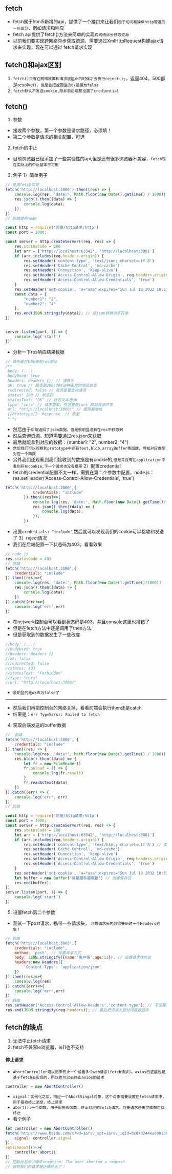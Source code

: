 ## fetch
* fetch属于html5新增的api，提供了一个接口来让我们`用于访问和操纵http管道的一些部分`，例如请求和响应
* fetch api提供了fetch()方法来简单的实现`跨网络异步获取资源`
* 以前我们要实现跨网络异步获取资源，需要通过XmlHttpRequest构建ajax请求来实现，现在可以通过 fetch请求实现

## fetch()和ajax区别
1. `fetch()只有在网络故障和请求被阻止的时候才会执行reject();`，返回404，500都是resolve()，`但是会把返回值的ok设置为false`
2. `fetch默认不发送cookie,除非前后端都设置了crediential`

## fetch()
1. 参数
* 接收两个参数，第一个参数是请求路径，必须填！
* 第二个参数是请求的相关配置，可选
2. fetch的中止
* 目前浏览器已经添加了一些实验性的api,但是还有很多浏览器不兼容，`fetch现在实际上的中止基本不可用`
3. 例子
1）简单例子

```javascript
// 使用fetch实现
fetch('http://localhost:3000').then((res) => {
    console.log(res, 'date:', Math.floor(new Date().getTime() / 1000))
    res.json().then((data) => {
        console.log(data);
    });
})
// 后端使用node

const http = require('网络/http请求/http')
const port = 3000;

const server = http.createServer((req, res) => {
    res.statusCode = 200
    let arr = ['http://localhost:63342', 'http://localhost:3001']
    if (arr.includes(req.headers.origin)) {
        res.setHeader('content-type', 'text/json; charset=utf-8')
        res.setHeader('Cache-Control', 'no-cache')
        res.setHeader('Connection', 'keep-alive')
        res.setHeader('Access-Control-Allow-Origin', req.headers.origin) // req.headers.origin
        res.setHeader('Access-Control-Allow-Credentials', 'true')
    }
    res.setHeader('set-cookie', 'a="aaa";expires="Sun Jul 18 2032 10:31:45";domain=localhost')
    const data = {
        "number1": "2",
        "number2": "4"
    };
    res.end(JSON.stringify(data)); // 把json转换为字符串
})


server.listen(port, () => {
    console.log('start')
})

```
* 分析一下res响应结果数据
```javascript
// 首先是打印出来的res部分
/**
 body: (...)
 bodyUsed: true
 headers: Headers {}  // 请求头
 ok: true // 是否是200/304这种正常的响应状态
 redirected: false // 是否是重定向请求
 status: 200 // 状态码
 statusText: "OK" // 状态文本是ok
 type: "cors" // 请求类型，在这里是cors 跨站资源共享
 url: "http://localhost:3000/" // 服务器地址
 [[Prototype]]: Response  // 原型
 * */
```
* 然后由于`后端返回了json数据，但是很明显没有在res中获取到`
* 然后查询资源，知道需要通过res.json来获取
* 最后就能拿到对应的数据：{number1: "2", number2: "4"}
* `然后我们可以观察到prototype中还有text,blob,arrayBuffer等函数，可知对应类型对应一个函数`
* 另外我们还观察到我们接收到的数据是有cookie的,`但是并没有在application中看到存在cookie,下一个请求也没有携带`
2）配置credential
* fetch的credential配置不太一样，需要在第二个参数中配置，node.js：res.setHeader('Access-Control-Allow-Credentials', 'true')
```javascript
fetch('http://localhost:3000',{
            credentials: "include"
        }).then((res)=>{
            console.log(res, 'date:', Math.floor(new Date().getTime()/1000))
            res.json().then((data) => {
                console.log(data);
            });
        })
```
* 设置`credentials: "include"`,然后就可以发现我们的cookie可以接收和发送了
3）reject情况
* 我们在后端配置一下状态码为403，看看效果
```javascript
// node.js
res.statusCode = 403
// 前端
fetch('http://localhost:3000',{
    credentials: "include"
}).then((res)=>{
    console.log(res, 'date:', Math.floor(new Date().getTime()/1000))
    res.json().then((data) => {
        console.log(data);
    })
}).catch((err)=>{
    console.log('err',err)
})
```
* 在network控制台可以看到状态码是403，并且console这里也报错了
* 但是在fetch方法中还是调用了then方法
* 但是获取到的数据发生了一些改变
```javascript
//body: (...)
//bodyUsed: true
//headers: Headers {}
//ok: false
//redirected: false
//status: 403
//statusText: "Forbidden"
//type: "cors"
//url: "http://localhost:3000/"
```
* `最明显的是ok改为false了`
---
* 然后我们再把控制台的网络关掉，看看前端会执行then还是catch
* 结果是：`err TypeError: Failed to fetch`
4) 获取后端发送的buffer数据

```javascript
//  前端
fetch('http://localhost:3000', {
    credentials: "include"
}).then((res) => {
    console.log(res, 'date:', Math.floor(new Date().getTime() / 1000))
    res.blob().then((data) => {
        let fr = new FileReader()
        fr.onload = () => {
            console.log(fr.result)
        }
        fr.readAsText(data)
    })
}).catch((err) => {
    console.log('err', err)
})
// 后端

const http = require('网络/http请求/http')
const port = 3000;
const server = http.createServer((req, res) => {
    res.statusCode = 200
    let arr = ['http://localhost:63342', 'http://localhost:3001']
    if (arr.includes(req.headers.origin)) {
        res.setHeader('content-type', 'text/html; charset=utf-8') // 类型为text/html
        res.setHeader('Cache-Control', 'no-cache')
        res.setHeader('Connection', 'keep-alive')
        res.setHeader('Access-Control-Allow-Origin', req.headers.origin) // req.headers.origin
        res.setHeader('Access-Control-Allow-Credentials', 'true')
    }
    res.setHeader('set-cookie', 'a="aaa";expires="Sun Jul 18 2032 10:31:45";domain=localhost')
    let buffer = new Buffer('我是服务器数据') // 创建缓存区
    res.end(buffer);
})
server.listen(port, () => {
    console.log('start')
})
```
5) 设置fetch第二个参数
* 测试一下post请求，携带一些请求头， `注意请求头内容需要新建一个Headers对象！`
```javascript
// 前端
fetch('http://localhost:3000',{
    credentials: "include",
    method: 'post', // 设置请求方式
    body: JSON.stringify({name:'客户端',age:11}), // 设置请求体内容
    headers:new Headers({
        'Content-Type': 'application/json'
    })
}).then((res)=>{
    console.log(res)
}).catch((err)=>{
    console.log('err',err)
})
// 后端
res.setHeader('Access-Control-Allow-Headers','content-type'); // 不设置会跨域。
res.end(JSON.stringify(req.headers)); // 最后把请求头部分内容返回来
```

## fetch的缺点
1. 无法中止fetch请求
2. fetch不兼容ie浏览器，ie11也不支持

#### 停止请求
* `AbortController可以用来终止一个或者多个web请求(fetch请求)。axios的底层也是基于fetch去实现的，所以也可以去终止axios的请求`
```js
controller = new AbortController()
```
* `signal：实例化之后，响应一个AbortSingal对象，这个对象需要设置在fetch请求中，用于接收终止消息，终止请求`
* `abort():一个函数，用于调用该函数，终止对应的fetch请求。只要请求还未完成都可以终止`
* 看个例子
```js
let controller = new AbortController()
fetch('https://www.baidu.com/s?wd=1&rsv_spt=1&rsv_iqid=0x870244ea0001b600&issp=1&f=8&rsv_bp=1&rsv_idx=2&ie=utf-8&tn=baiduhome_pg&rsv_dl=tb&rsv_enter=1&rsv_sug3=2&rsv_sug1=1&rsv_sug7=100&rsv_sug2=0&rsv_btype=i&prefixsug=1&rsp=5&inputT=728&rsv_sug4=803',{
    signal: controller.signal
})
setTimeout(()=>{
    controller.abort()
})
// 控制台显示 DOMException: The user aborted a request.
// 说明我们的请求被正确终止了！
```

















